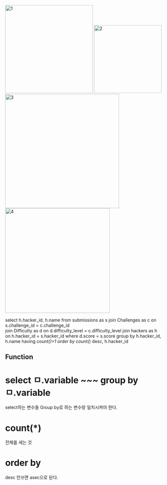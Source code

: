 <img width="281" alt="1" src="https://user-images.githubusercontent.com/78076248/115998528-f3b9ca80-a5e7-11eb-8f3f-2caa86650ed2.PNG">
<img width="217" alt="2" src="https://user-images.githubusercontent.com/78076248/115998529-f5838e00-a5e7-11eb-8e3e-601507bb208b.PNG">
<img width="365" alt="3" src="https://user-images.githubusercontent.com/78076248/115998534-f74d5180-a5e7-11eb-9260-adafd6d899d2.PNG">
<img width="335" alt="4" src="https://user-images.githubusercontent.com/78076248/115998540-fa484200-a5e7-11eb-86b8-d526b7e6f55b.PNG">

select h.hacker_id, h.name from submissions as s 
join Challenges as c on s.challenge_id  = c.challenge_id  
join Difficulty as d on d.difficulty_level = c.difficulty_level 
join hackers as h on h.hacker_id = s.hacker_id
where d.score = s.score
group by h.hacker_id, h.name
having count(*)>1
order by count(*) desc, h.hacker_id


## Function

# select ㅁ.variable ~~~ group by ㅁ.variable
select하는 변수들 Group by로 하는 변수랑 일치시켜야 한다.

# count(*)
전체를 세는 것

# order by 
desc 안쓰면 asec으로 된다.
